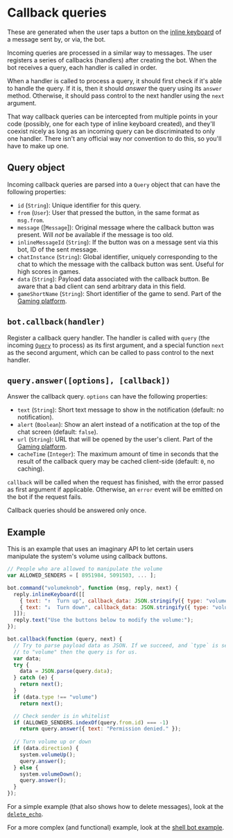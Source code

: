 # Callback queries

These are generated when the user taps a button on the
[inline keyboard](reply.md#inlinekeyboardkeys) of a message sent by, or via, the bot.

Incoming queries are processed in a similar way to messages. The user
registers a series of callbacks (handlers) after creating the bot. When
the bot receives a query, each handler is called in order.

When a handler is called to process a query, it should first check
if it's able to handle the query. If it is, then it should *answer*
the query using its `answer` method. Otherwise, it should pass control
to the next handler using the `next` argument.

That way callback queries can be intercepted from multiple points in
your code (possibly, one for each type of inline keyboard created), and
they'll coexist nicely as long as an incoming query can be discriminated
to only one handler. There isn't any official way nor convention to do
this, so you'll have to make up one.

## Query object

Incoming callback queries are parsed into a `Query` object that can have
the following properties:

  - `id` (`String`): Unique identifier for this query.
  - `from` (`User`): User that pressed the button, in the same format as `msg.from`.
  - `message` ([`Message`]): Original message where the callback button was present.
    Will *not* be available if the message is too old.
  - `inlineMessageId` (`String`): If the button was on a message sent via this bot, ID of the sent message.
  - `chatInstance` (`String`): Global identifier, uniquely corresponding to the chat to which the
    message with the callback button was sent. Useful for high scores in games.
  - `data` (`String`): Payload data associated with the callback button. Be aware that a bad
    client can send arbitrary data in this field.
  - `gameShortName` (`String`): Short identifier of the game to send.
    Part of the [Gaming platform](https://core.telegram.org/bots/api#games).


## `bot.callback(handler)`

Register a callback query handler. The handler is called with `query` (the
incoming [`Query`](#query-object) to process) as its first argument, and a
special function `next` as the second argument, which can be called to pass
control to the next handler.


## `query.answer([options], [callback])`

Answer the callback query. `options` can have the following properties:

  - `text` (`String`): Short text message to show in the notification (default: no notification).
  - `alert` (`Boolean`): Show an alert instead of a notification at the top of the chat screen (default: `false`).
  - `url` (`String`): URL that will be opened by the user's client. Part of the [Gaming platform](https://core.telegram.org/bots/api#games).
  - `cacheTime` (`Integer`): The maximum amount of time in seconds that the result of the callback query may be cached client-side (default: `0`, no caching).

`callback` will be called when the request has finished, with the error passed as first argument if applicable.
Otherwise, an `error` event will be emitted on the bot if the request fails.

Callback queries should be answered only once.


## Example

This is an example that uses an imaginary API to let certain users
manipulate the system's volume using callback buttons.

~~~ js
// People who are allowed to manipulate the volume
var ALLOWED_SENDERS = [ 8951984, 5091503, ... ];

bot.command("volumeknob", function (msg, reply, next) {
  reply.inlineKeyboard([[
    { text: "↑  Turn up", callback_data: JSON.stringify({ type: "volume", direction: true }) },
    { text: "↓  Turn down", callback_data: JSON.stringify({ type: "volume", direction: false }) },
  ]]);
  reply.text("Use the buttons below to modify the volume:");
});

bot.callback(function (query, next) {
  // Try to parse payload data as JSON. If we succeed, and `type` is set
  // to "volume" then the query is for us.
  var data;
  try {
    data = JSON.parse(query.data);
  } catch (e) {
    return next();
  }
  if (data.type !== "volume")
    return next();

  // Check sender is in whitelist
  if (ALLOWED_SENDERS.indexOf(query.from.id) === -1)
    return query.answer({ text: "Permission denied." });
  
  // Turn volume up or down
  if (data.direction) {
    system.volumeUp();
    query.answer();
  } else {
    system.volumeDown();
    query.answer();
  }
});
~~~

For a simple example (that also shows how to delete messages),
look at the [`delete_echo`](../examples/delete_echo.js).

For a more complex (and functional) example, look
at the [shell bot example](https://github.com/botgram/shell-bot).
